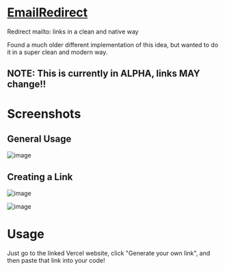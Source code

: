 # [EmailRedirect](https://redirectemail.vercel.app/create)

Redirect mailto: links in a clean and native way

Found a much older different implementation of this idea, but wanted to do it in a super clean and modern way.

## NOTE: This is currently in ALPHA, links MAY change!!


# Screenshots

## General Usage

![image](https://user-images.githubusercontent.com/19739712/116490686-8330d900-a887-11eb-8f91-4a3ef7044d12.png)

## Creating a Link

![image](https://user-images.githubusercontent.com/19739712/116490721-917ef500-a887-11eb-885b-d26b10f67ff6.png)

![image](https://user-images.githubusercontent.com/19739712/116490726-9643a900-a887-11eb-9448-00bceb6ec272.png)

# Usage

Just go to the linked Vercel website, click "Generate your own link", and then paste that link into your code!
